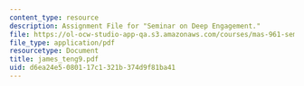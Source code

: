 ```yaml
---
content_type: resource
description: Assignment File for "Seminar on Deep Engagement."
file: https://ol-ocw-studio-app-qa.s3.amazonaws.com/courses/mas-961-seminar-on-deep-engagement-fall-2004/d6ea24e5080117c1321b374d9f81ba41_james_teng9.pdf
file_type: application/pdf
resourcetype: Document
title: james_teng9.pdf
uid: d6ea24e5-0801-17c1-321b-374d9f81ba41
---
```

